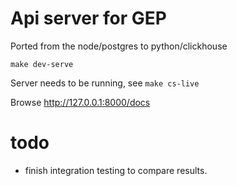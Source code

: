 # Api server for GEP

Ported from the node/postgres to python/clickhouse

`make dev-serve`

Server needs to be running, see `make cs-live`

Browse http://127.0.0.1:8000/docs


# todo

* finish integration testing to compare results.
